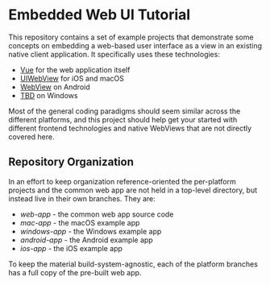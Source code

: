 # Embedded Web UI Tutorial

This repository contains a set of example projects that demonstrate some concepts on embedding a web-based user interface as a view in an existing native client application. It specifically uses these technologies:
- [Vue](https://vuejs.org/) for the web application itself
- [UIWebView](https://developer.apple.com/documentation/uikit/uiwebview) for iOS and macOS
- [WebView](https://developer.android.com/reference/android/webkit/WebView) on Android
- [TBD]() on Windows

Most of the general coding paradigms should seem similar across the different platforms, and this project should help get your started with different frontend technologies and native WebViews that are not directly covered here.

## Repository Organization
In an effort to keep organization reference-oriented the per-platform projects and the common web app are not held in a top-level directory, but instead live in their own branches. They are:
- *web-app* - the common web app source code
- *mac-app* - the macOS example app
- *windows-app* - the Windows example app
- *android-app* - the Android example app
- *ios-app* - the iOS example app

To keep the material build-system-agnostic, each of the platform branches has a full copy of the pre-built web app.
